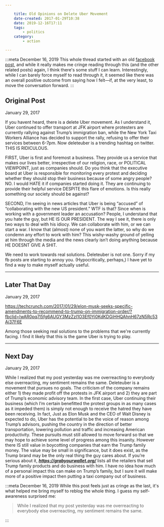 ```yaml
---

    title: Old Opinions on Delete Uber Movement
    date-created: 2017-01-29T10:38
    date: 2019-12-16T17:11
    tags:
        - politics
    category:
        - action

---
```


:::meta 
<time datetime="2019-12-16T17:11"> December 16, 2019 </time> 
This whole thread started with an old [facebook post](https://www.facebook.com/earljman/posts/1401662803180206), and while it really makes me cringe reading through this (and the other related posts) again, I think there's some stuff I can learn. Interestingly, while I can barely force myself to read through it, it seemed like there was an overall positive outcome from saying how I felt&mdash;if, at the very least, to move the conversation forward.
:::

## Original Post

<time datetime="2017-01-29T10:38"> January 29, 2017 </time>

If you havent heard, there is a delete Uber movement. As I understand it, Uber continued to offer transport at JFK airport where protesters are currently rallying against Trump’s immigration ban, while the New York Taxi Workers Alliance has decided to support the rally, refusing to offer their services between 6-7pm. Now deleteuber is a trending hashtag on twitter. THIS IS RIDICULOUS.

FIRST, Uber is first and foremost a business. They provide us a service that makes our lives better, irrespective of our religion, race, or POLITICAL VIEWPOINT, just as companies should. Do you think that the executive board at Uber is responsible for monitoring every protest and deciding whether they should stop their business because of some angry people? NO. I would HATE it if companies started doing it. They are continuing to provide their helpful service DESPITE this flare of emotions. Is this really something our society should be against?

SECOND, I’m seeing in news articles that Uber is being “accused” of “collaborating with the new US president.” WTF is that? Since when is working with a government leader an accusation? People, I understand that you hate the guy, but HE IS OUR PRESIDENT. The way I see it, there is only two ways to deal with his idiocy. We can collaborate with him, or we can start a war. I know that (almost) none of you want the latter, so why do we condemn any effort to work with him? This wishy-washy ground of yelling at him through the media and the news clearly isn’t doing anything because HE DOESNT GIVE A SHIT.

We need to work towards real solutions. Deleteuber is not one.
Sorry if my fb posts are starting to annoy you. (Hypocritically, perhaps,) I have yet to find a way to make myself actually useful.

---

## Later That Day
<time datetime="2017-01-29T19:55"> January 29, 2017 </time>

https://techcrunch.com/2017/01/29/elon-musk-seeks-specific-amendments-to-recommend-to-trump-on-immigration-order/?fbclid=IwAR0pq7l5fg6AUGY3MzZzI1O3Ef0Yi0KdKDGiHHQAhnH67zN5Rc53Ai37F6E

Among those seeking real solutions to the problems that we're currently facing. I find it likely that this is the game Uber is trying to play.

---

## Next Day
<time datetime="2017-01-29T10:38"> January 29, 2017 </time>

While I realized that my post yesterday was me overreacting to everybody else overreacting, my sentiment remains the same. Deleteuber is a movement that pursues no goals. The criticism of the company remains either 1) they made profit off the protests in JFK airport and 2) they are part of Trump’s economic advisory team. In the first case, Uber continuing their business (which I’m certain benefitted the protest groups in as many cases as it impeded them) is simply not enough to receive the hatred they have been receiving. In fact, Just as Elon Musk and the CEO of Walt Disney is expected to do, Uber has the potential to be the voice of reason among Trump’s advisors, pushing the country in the direction of better transportation, lowering pollution and traffic and increasing American productivity. These pursuits must still allowed to move forward so that we may hope to achieve some level of progress among this insanity.
However there IS still value in boycotting companies that earn the Trump family money. The value may be small in significance, but it does exist, as the Trump brand may be the only real thing the guy cares about. If you’re serious about it, ***https://grabyourwallet.org/*** lists all the retailers that sell Trump family products and do business with him. I have no idea how much of a personal impact this can make on Trump’s family, but I sure it will make more of a positive impact then putting a taxi company out of business.

:::meta
<time datetime="2019-12-16T17:11"> December 16, 2019 </time>
While this post feels just as cringe as the last, it's what helped me bring myself to reblog the whole thing. I guess my self-awareness surprised me:

<blockquote>
While I realized that my post yesterday was me overreacting to everybody else overreacting, my sentiment remains the same.
</blockquote>
:::

